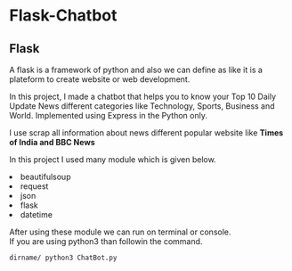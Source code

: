 # Flask-Chatbot
## Flask
A flask is a framework of python and also we can define as like it is a plateform to create website or web development.

In this project, I made a chatbot that helps you to know your Top 10 Daily
Update News different categories like Technology, Sports, Business and World.
Implemented using Express in the Python only. 

I use scrap all information about news different popular website like <b>Times of India and BBC News</b>

In this project I used many module which is given below.<br>

<li>beautifulsoup</li>
<li>request</li>
<li>json</li>
<li>flask</li>
<li>datetime</li>

After using these module we can run on terminal or console.<br>
If you are using python3 than followin the command.

`dirname/ python3 ChatBot.py`
